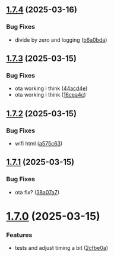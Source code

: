 ## [1.7.4](https://github.com/olipayne/Arduino-Morse-Radio/compare/v1.7.3...v1.7.4) (2025-03-16)


### Bug Fixes

* divide by zero and logging ([b6a0bda](https://github.com/olipayne/Arduino-Morse-Radio/commit/b6a0bda272bfe9fd81899c9cd343ce08b355e09b))



## [1.7.3](https://github.com/olipayne/Arduino-Morse-Radio/compare/v1.7.2...v1.7.3) (2025-03-15)


### Bug Fixes

* ota working i think ([44acd4e](https://github.com/olipayne/Arduino-Morse-Radio/commit/44acd4e34cad53a2a1af5556d633787c3ac16a0f))
* ota working i think ([16cea4c](https://github.com/olipayne/Arduino-Morse-Radio/commit/16cea4ce02d37a0728632cb0eecce877fc2f9674))



## [1.7.2](https://github.com/olipayne/Arduino-Morse-Radio/compare/v1.7.1...v1.7.2) (2025-03-15)


### Bug Fixes

* wifi html ([a575c63](https://github.com/olipayne/Arduino-Morse-Radio/commit/a575c63635ada2ddc25793e94e43de6524a59b18))



## [1.7.1](https://github.com/olipayne/Arduino-Morse-Radio/compare/v1.7.0...v1.7.1) (2025-03-15)


### Bug Fixes

* ota fix? ([38a07a7](https://github.com/olipayne/Arduino-Morse-Radio/commit/38a07a714aa1002c6b158994a522132752e2acea))



# [1.7.0](https://github.com/olipayne/Arduino-Morse-Radio/compare/v1.6.3...v1.7.0) (2025-03-15)


### Features

* tests and adjust timing a bit ([2cfbe0a](https://github.com/olipayne/Arduino-Morse-Radio/commit/2cfbe0ab584b30867e88ae182d94475c30695608))



